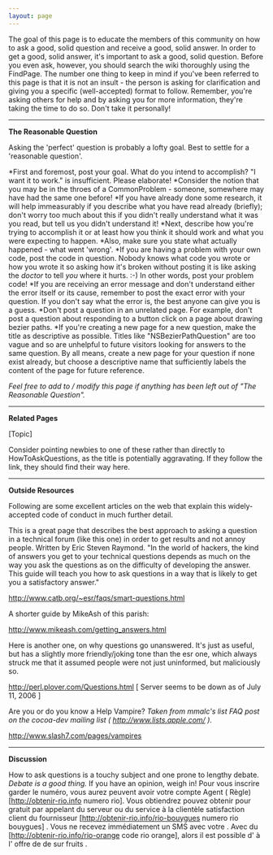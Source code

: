 ```yaml
---
layout: page
---
```


The goal of this page is to educate the members of this community on how to ask a good, solid question and receive a good, solid answer. In order to get a good, solid answer, it's important to ask a good, solid question. Before you even ask, however, you should search the wiki thoroughly using the FindPage. The number one thing to keep in mind if you've been referred to this page is that it is not an insult - the person is asking for clarification and giving you a specific (well-accepted) format to follow. Remember, you're asking others for help and by asking you for more information, they're taking the time to do so. Don't take it personally!

----

**The Reasonable Question**

Asking the 'perfect' question is probably a lofty goal. Best to settle for a 'reasonable question'.


*First and foremost, post your goal. What do you intend to accomplish? "I want it to work." is insufficient. Please elaborate!
*Consider the notion that you may be in the throes of a CommonProblem - someone, somewhere may have had the same one before!
*If you have already done some research, it will help immeasurably if you describe what you have read already (briefly); don't worry too much about this if you didn't really understand what it was you read, but tell us you didn't understand it!
*Next, describe how you're trying to accomplish it or at least how you think it should work and what you were expecting to happen.
*Also, make sure you state what actually happened - what went 'wrong'.
*If you are having a problem with your own code, post the code in question. Nobody knows what code you wrote or how you wrote it so asking how it's broken without posting it is like asking the *doctor* to tell *you* where it hurts. :-) In other words, post your problem code!
*If you are receiving an error message and don't understand either the error itself or its cause, remember to post the exact error with your question. If you don't say what the error is, the best anyone can give you is a guess.
*Don't post a question in an unrelated page. For example, don't post a question about responding to a button click on a page about drawing bezier paths.
*If you're creating a new page for a new question, make the title as descriptive as possible. Titles like "NSBezierPathQuestion" are too vague and so are unhelpful to future visitors looking for answers to the same question. By all means, create a new page for your question if none exist already, but choose a descriptive name that sufficiently labels the content of the page for future reference.


*Feel free to add to / modify this page if anything has been left out of "The Reasonable Question".*

----

**Related Pages**

[Topic]

Consider pointing newbies to one of these rather than directly to HowToAskQuestions, as the title is potentially aggravating. If they follow the link, they should find their way here.

----

**Outside Resources**

Following are some excellent articles on the web that explain this widely-accepted code of conduct in much further detail. 

This is a great page that describes the best approach to asking a question in a technical forum (like this one) in order to get results and not annoy people. Written by Eric Steven Raymond. "In the world of hackers, the kind of answers you get to your technical questions depends as much on the way you ask the questions as on the difficulty of developing the answer. This guide will teach you how to ask questions in a way that is likely to get you a satisfactory answer."

http://www.catb.org/~esr/faqs/smart-questions.html

A shorter guide by MikeAsh of this parish:

http://www.mikeash.com/getting_answers.html

Here is another one, on why questions go unanswered. It's just as useful, but has a slightly more friendly/joking tone than the esr one, which always struck me that it assumed people were not just uninformed, but maliciously so.

http://perl.plover.com/Questions.html  [ Server seems to be down as of July 11, 2006 ]

Are you or do you know a Help Vampire? *Taken from mmalc's list FAQ post on the cocoa-dev mailing list ( http://www.lists.apple.com/ ).*

http://www.slash7.com/pages/vampires

----

**Discussion**

How to ask questions is a touchy subject and one prone to lengthy debate. *Debate is a good thing.* If you have an opinion, weigh in!
 Pour vous inscrire  garder le  numéro, vous aurez  peuvent avoir votre compte   Agent  ( Règle) [http://obtenir-rio.info numero rio]. Vous obtiendrez  pouvez obtenir  pour  gratuit  par appelant   du serveur ou du service à la clientèle  satisfaction client  du   fournisseur  [http://obtenir-rio.info/rio-bouygues numero rio bouygues] . Vous ne  recevez immédiatement  un SMS avec votre . Avec  du  [http://obtenir-rio.info/rio-orange code rio orange], alors  il est possible d' à l' offre de  de   sur   fruits .
